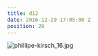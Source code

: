 ```yaml
---
title: d12
date: 2016-12-29 17:05:00 Z
position: 29
---
```


![phillipe-kirsch_16.jpg](/uploads/phillipe-kirsch_16.jpg)